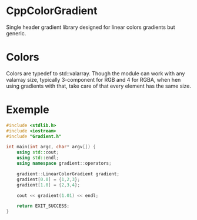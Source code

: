 # CppColorGradient
Single header gradient library designed for linear colors gradients but generic.

# Colors

Colors are typedef to std::valarray. Though the module can work with any valarray size, typically 3-component for RGB and 4 for RGBA,
when hen using gradients with that, take care of that every element has the same size.

# Exemple

```c++
#include <stdlib.h>
#include <iostream>
#include "Gradient.h"

int main(int argc, char* argv[]) {
    using std::cout;
    using std::endl;
    using namespace gradient::operators;

    gradient::LinearColorGradient gradient;
    gradient[0.0] = {1,2,3};
    gradient[1.0] = {2,3,4};

    cout << gradient(1.01) << endl;

    return EXIT_SUCCESS;
}
```
